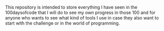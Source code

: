This repository is intended to store everything I have seen in the 100daysofcode that I will do to see my own progress in those 100 and
for anyone who wants to see what kind of tools I use in case they also want to start with the challenge or in the world of programming.
